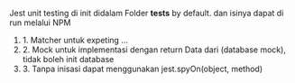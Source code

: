 Jest unit testing di init didalam Folder **tests** by default. dan isinya dapat di run melalui NPM

<ol>
    <li>1. Matcher untuk expeting ...</li>
    <li>2. Mock untuk implementasi dengan return Data dari (database mock), tidak boleh init database</li>
    <li>3. Tanpa inisasi dapat menggunakan jest.spyOn(object, method) </li>
</ol>
